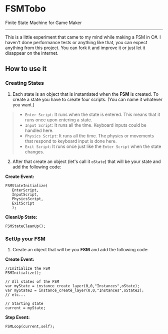 # FSMTobo
 Finite State Machine for Game Maker
 ___
 This is a little experiment that came to my mind while making a FSM in C#. I haven't done performance tests or anything like that, you can expect anything from this project. You can fork it and improve it or just let it disappear on the internet.
 
 ## How to use it
 
 ### Creating States

1. Each state is an object that is instantiated when the **FSM** is created. To create a state you have to create four scripts. (You can name it whatever you want.)

> * ```Enter Script```: It runs when the state is entered. This means that it runs once upon entering a state.
> * ```Input Script```: It runs all the time. Keyboard inputs could be handled here.
> * ```Physics Script```: It runs all the time. The physics or movements that respond to keyboard input is done here.
> * ```Exit Script```: It runs once just like the ```Enter Script``` when the state changes.

 2. After that create an object (let's call it ```oState```) that will be your state and add the following code:
 
 **Create Event:**
 
 ```gml
FSMStateInitialize(
	EnterScript,
	InputScript,
	PhysicsScript,
	ExitScript
	);
```
**CleanUp State:**
```gml
FSMStateCleanUp();
```



 ### SetUp your FSM
 1. Create an object that will be you **FSM** and add the following code:
 
 **Create Event:**
 ```gml
//Initialize the FSM
FSMInitialize();

// All states of the FSM
var myState = instance_create_layer(0,0,"Instances",oState);
var myState2 = instance_create_layer(0,0,"Instances",oState2);
// etc...

// Starting state
current = myState;
```
 **Step Event:**
 ```gml
 FSMLoop(current,self);
 ```
